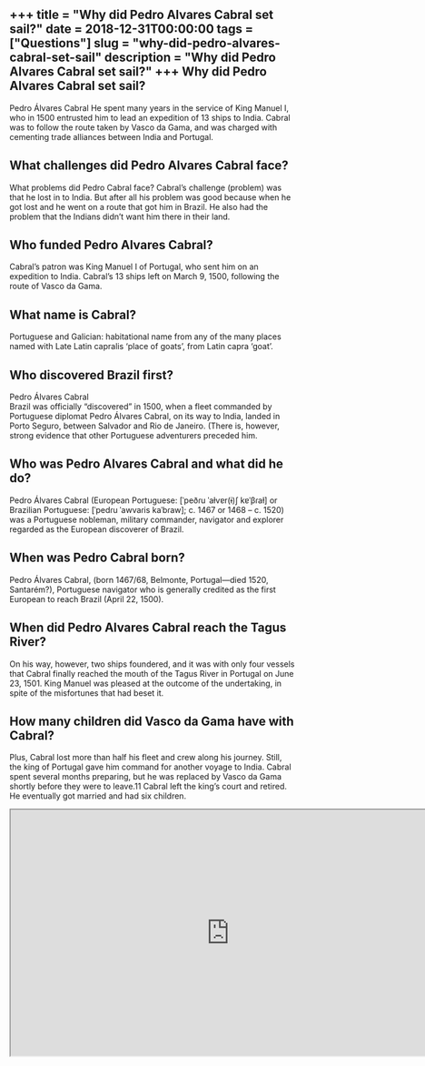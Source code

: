 +++
title = "Why did Pedro Alvares Cabral set sail?"
date = 2018-12-31T00:00:00
tags = ["Questions"]
slug = "why-did-pedro-alvares-cabral-set-sail"
description = "Why did Pedro Alvares Cabral set sail?"
+++
Why did Pedro Alvares Cabral set sail?
--------------------------------------

Pedro Álvares Cabral He spent many years in the service of King Manuel I, who in 1500 entrusted him to lead an expedition of 13 ships to India. Cabral was to follow the route taken by Vasco da Gama, and was charged with cementing trade alliances between India and Portugal.

What challenges did Pedro Alvares Cabral face?
----------------------------------------------

What problems did Pedro Cabral face? Cabral’s challenge (problem) was that he lost in to India. But after all his problem was good because when he got lost and he went on a route that got him in Brazil. He also had the problem that the Indians didn’t want him there in their land.

Who funded Pedro Alvares Cabral?
--------------------------------

Cabral’s patron was King Manuel I of Portugal, who sent him on an expedition to India. Cabral’s 13 ships left on March 9, 1500, following the route of Vasco da Gama.

What name is Cabral?
--------------------

Portuguese and Galician: habitational name from any of the many places named with Late Latin capralis ‘place of goats’, from Latin capra ‘goat’.

Who discovered Brazil first?
----------------------------

Pedro Álvares Cabral  
Brazil was officially “discovered” in 1500, when a fleet commanded by Portuguese diplomat Pedro Álvares Cabral, on its way to India, landed in Porto Seguro, between Salvador and Rio de Janeiro. (There is, however, strong evidence that other Portuguese adventurers preceded him.

Who was Pedro Alvares Cabral and what did he do?
------------------------------------------------

Pedro Álvares Cabral (European Portuguese: \[ˈpeðɾu ˈaɫvɐr(ɨ)ʃ kɐˈβɾaɫ\] or Brazilian Portuguese: \[ˈpedɾu ˈawvaɾis kaˈbɾaw\]; c. 1467 or 1468 – c. 1520) was a Portuguese nobleman, military commander, navigator and explorer regarded as the European discoverer of Brazil.

When was Pedro Cabral born?
---------------------------

Pedro Álvares Cabral, (born 1467/68, Belmonte, Portugal—died 1520, Santarém?), Portuguese navigator who is generally credited as the first European to reach Brazil (April 22, 1500).

When did Pedro Alvares Cabral reach the Tagus River?
----------------------------------------------------

On his way, however, two ships foundered, and it was with only four vessels that Cabral finally reached the mouth of the Tagus River in Portugal on June 23, 1501. King Manuel was pleased at the outcome of the undertaking, in spite of the misfortunes that had beset it.

How many children did Vasco da Gama have with Cabral?
-----------------------------------------------------

Plus, Cabral lost more than half his fleet and crew along his journey. Still, the king of Portugal gave him command for another voyage to India. Cabral spent several months preparing, but he was replaced by Vasco da Gama shortly before they were to leave.11 Cabral left the king’s court and retired. He eventually got married and had six children.

<iframe allow="accelerometer; autoplay; clipboard-write; encrypted-media; gyroscope; picture-in-picture" allowfullscreen="" class="__youtube_prefs__  epyt-is-override  no-lazyload" data-no-lazy="1" data-origheight="433" data-origwidth="770" data-skipgform_ajax_framebjll="" height="433" id="_ytid_18246" loading="lazy" src="https://www.youtube.com/embed/Fdj63wJGmHY?enablejsapi=1&autoplay=0&cc_load_policy=0&cc_lang_pref=&iv_load_policy=1&loop=0&modestbranding=0&rel=1&fs=1&playsinline=0&autohide=2&theme=dark&color=red&controls=1&" title="YouTube player" width="770"></iframe>